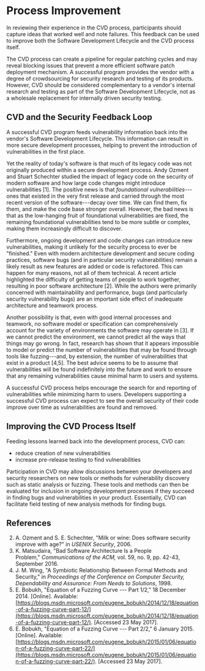 # Process Improvement 

In reviewing their experience in the CVD process, participants should
capture ideas that worked well and note failures. This feedback can be
used to improve both the Software Development Lifecycle and the CVD
process itself.

The CVD process can create a pipeline for regular patching cycles and
may reveal blocking issues that prevent a more efficient software patch
deployment mechanism. A successful program provides the vendor with a
degree of crowdsourcing for security research and testing of its
products. However, CVD should be considered complementary to a vendor's
internal research and testing as part of the Software Development
Lifecycle, not as a wholesale replacement for internally driven security
testing.

## CVD and the Security Feedback Loop
A successful CVD program feeds vulnerability information back into the
vendor's Software Development Lifecycle. This information can result in
more secure development processes, helping to prevent the introduction
of vulnerabilities in the first place.

Yet the reality of today's software is that much of its legacy code was
not originally produced within a secure development process. Andy Ozment
and Stuart Schechter studied the impact of legacy code on the security
of modern software and how large code changes might introduce
vulnerabilities \[1\]. The positive news is that *foundational
vulnerabilities*---ones that existed in the very first release and
carried through the most recent version of the software---decay over
time. We can find them, fix them, and make the code base stronger
overall. However, the bad news is that as the low-hanging fruit of
foundational vulnerabilities are fixed, the remaining foundational
vulnerabilities tend to be more subtle or complex, making them
increasingly difficult to discover.

Furthermore, ongoing development and code changes can introduce new
vulnerabilities, making it unlikely for the security process to ever be
"finished." Even with modern architecture development and secure
coding practices, software bugs (and in particular security
vulnerabilities) remain a likely result as new features are added or
code is refactored. This can happen for many reasons, not all of them
technical. A recent article highlighted the difficulty of getting teams
of people to work together, resulting in poor software architecture
\[2\]. While the authors were primarily concerned with maintainability
and performance, bugs (and particularly security vulnerability bugs) are
an important side effect of inadequate architecture and teamwork
process.

Another possibility is that, even with good internal processes and
teamwork, no software model or specification can comprehensively account
for the variety of environments the software may operate in \[3\]. If we
cannot predict the environment, we cannot predict all the ways that
things may go wrong. In fact, research has shown that it appears
impossible to model or predict the number of vulnerabilities that may be
found through tools like fuzzing---and, by extension, the number of
vulnerabilities that exist in a product \[4,5\]. The best advice seems
to be to assume that vulnerabilities will be found indefinitely into the
future and work to ensure that any remaining vulnerabilities cause
minimal harm to users and systems.

A successful CVD process helps encourage the search for and reporting of
vulnerabilities while minimizing harm to users. Developers supporting a
successful CVD process can expect to see the overall security of their
code improve over time as vulnerabilities are found and removed.

## Improving the CVD Process Itself
Feeding lessons learned back into the development process, CVD can:

-   reduce creation of new vulnerabilities
-   increase pre-release testing to find vulnerabilities

Participation in CVD may allow discussions between your developers and
security researchers on new tools or methods for vulnerability discovery
such as static analysis or fuzzing. These tools and methods can then be
evaluated for inclusion in ongoing development processes if they succeed
in finding bugs and vulnerabilities in your product. Essentially, CVD
can facilitate field testing of new analysis methods for finding bugs.



## References 

2. A. Ozment and S. E. Schechter, "Milk or wine: Does software
    security improve with age?" in *USENIX Security*, 2006.
3. K. Matsudaira, "Bad Software Architecture Is a People
    Problem," *Communications of the ACM,* vol. 59, no. 9, pp. 42-43,
    September 2016.
4. J. M. Wing, "A Symbiotic Relationship Between Formal Methods and
    Security," in *Proceedings of the Conference on Computer Security,
    Dependability and Assurance: From Needs to Solutions*, 1998.
5. E. Bobukh, "Equation of a Fuzzing Curve --- Part 1/2," 18
    December 2014. \[Online\]. Available:
    [https://blogs.msdn.microsoft.com/eugene_bobukh/2014/12/18/equation-of-a-fuzzing-curve-part-12/](https://blogs.msdn.microsoft.com/eugene_bobukh/2014/12/18/equation-of-a-fuzzing-curve-part-12/). \[Accessed 23 May 2017\].
6. E. Bobukh, "Equation of a Fuzzing Curve --- Part 2/2," 6
    January 2015. \[Online\]. Available:
    [https://blogs.msdn.microsoft.com/eugene_bobukh/2015/01/06/equation-of-a-fuzzing-curve-part-22/](https://blogs.msdn.microsoft.com/eugene_bobukh/2015/01/06/equation-of-a-fuzzing-curve-part-22/). \[Accessed 23 May 2017\].

